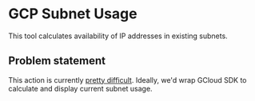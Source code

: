 # GCP Subnet Usage

This tool calculates availability of IP addresses in existing subnets.

## Problem statement

This action is currently [pretty difficult](https://stackoverflow.com/questions/39967432/list-instances-in-subnetwork/40269419). Ideally, we'd wrap GCloud SDK to calculate and display current subnet usage.
